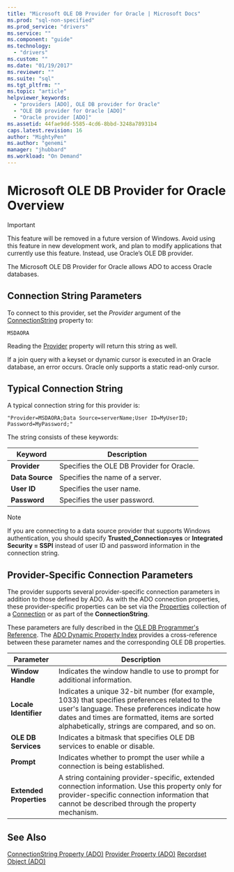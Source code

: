 ```yaml
---
title: "Microsoft OLE DB Provider for Oracle | Microsoft Docs"
ms.prod: "sql-non-specified"
ms.prod_service: "drivers"
ms.service: ""
ms.component: "guide"
ms.technology:
  - "drivers"
ms.custom: ""
ms.date: "01/19/2017"
ms.reviewer: ""
ms.suite: "sql"
ms.tgt_pltfrm: ""
ms.topic: "article"
helpviewer_keywords:
  - "providers [ADO], OLE DB provider for Oracle"
  - "OLE DB provider for Oracle [ADO]"
  - "Oracle provider [ADO]"
ms.assetid: 44fae9dd-5585-4cd6-8bbd-3248a78931b4
caps.latest.revision: 16
author: "MightyPen"
ms.author: "genemi"
manager: "jhubbard"
ms.workload: "On Demand"
---
```

# Microsoft OLE DB Provider for Oracle Overview
> [!IMPORTANT]
>  This feature will be removed in a future version of Windows. Avoid using this feature in new development work, and plan to modify applications that currently use this feature. Instead, use Oracle’s OLE DB provider.

 The Microsoft OLE DB Provider for Oracle allows ADO to access Oracle databases.

## Connection String Parameters
 To connect to this provider, set the *Provider* argument of the [ConnectionString](../../../ado/reference/ado-api/connectionstring-property-ado.md) property to:

```
MSDAORA
```

 Reading the [Provider](../../../ado/reference/ado-api/provider-property-ado.md) property will return this string as well.

 If a join query with a keyset or dynamic cursor is executed in an Oracle database, an error occurs. Oracle only supports a static read-only cursor.

## Typical Connection String
 A typical connection string for this provider is:

```
"Provider=MSDAORA;Data Source=serverName;User ID=MyUserID; Password=MyPassword;"
```

 The string consists of these keywords:

|Keyword|Description|
|-------------|-----------------|
|**Provider**|Specifies the OLE DB Provider for Oracle.|
|**Data Source**|Specifies the name of a server.|
|**User ID**|Specifies the user name.|
|**Password**|Specifies the user password.|

> [!NOTE]
>  If you are connecting to a data source provider that supports Windows authentication, you should specify **Trusted_Connection=yes** or **Integrated Security = SSPI** instead of user ID and password information in the connection string.

## Provider-Specific Connection Parameters
 The provider supports several provider-specific connection parameters in addition to those defined by ADO. As with the ADO connection properties, these provider-specific properties can be set via the [Properties](../../../ado/reference/ado-api/properties-collection-ado.md) collection of a [Connection](../../../ado/reference/ado-api/connection-object-ado.md) or as part of the **ConnectionString**.

 These parameters are fully described in the [OLE DB Programmer's Reference](http://msdn.microsoft.com/en-us/3c5e2dd5-35e5-4a93-ac3a-3818bb43bbf8). The [ADO Dynamic Property Index](../../../ado/reference/ado-api/ado-dynamic-property-index.md) provides a cross-reference between these parameter names and the corresponding OLE DB properties.

|Parameter|Description|
|---------------|-----------------|
|**Window Handle**|Indicates the window handle to use to prompt for additional information.|
|**Locale Identifier**|Indicates a unique 32-bit number (for example, 1033) that specifies preferences related to the user's language. These preferences indicate how dates and times are formatted, items are sorted alphabetically, strings are compared, and so on.|
|**OLE DB Services**|Indicates a bitmask that specifies OLE DB services to enable or disable.|
|**Prompt**|Indicates whether to prompt the user while a connection is being established.|
|**Extended Properties**|A string containing provider-specific, extended connection information. Use this property only for provider-specific connection information that cannot be described through the property mechanism.|

## See Also
 [ConnectionString Property (ADO)](../../../ado/reference/ado-api/connectionstring-property-ado.md)
 [Provider Property (ADO)](../../../ado/reference/ado-api/provider-property-ado.md)
 [Recordset Object (ADO)](../../../ado/reference/ado-api/recordset-object-ado.md)

